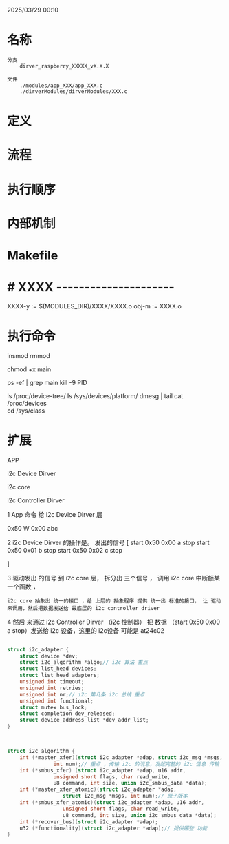 2025/03/29 00:10
# 名称
    分支
        dirver_raspberry_XXXXX_vX.X.X

    文件
        ./modules/app_XXX/app_XXX.c
        ./dirverModules/dirverModules/XXX.c

# 定义


# 流程


# 执行顺序


# 内部机制


# Makefile
# # XXXX ---------------------
XXXX-y := $(MODULES_DIR)/XXXX/XXXX.o
obj-m := XXXX.o


# 执行命令


insmod
rmmod

chmod +x main

ps -ef | grep main
kill -9 PID

ls /proc/device-tree/
ls /sys/devices/platform/
dmesg | tail
cat /proc/devices  
cd /sys/class 



# 扩展

APP 

i2c Device Dirver

i2c core

i2c Controller Dirver



1 App  命令 给 i2c Device Dirver 层

0x50 W 0x00 abc


2 i2c Device Dirver 的操作是。 发出的信号
[
    start 0x50 0x00  a stop
    start 0x50 0x01  b stop
    start 0x50 0x02  c stop

]


3 驱动发出 的信号 到 i2c core 层， 拆分出 三个信号 ， 调用 i2c core 中断额某一个函数 ，

    i2c core 抽象出 统一的接口 ，给 上层的 抽象程序 提供 统一出 标准的接口， 让 驱动来调用，然后把数据发送给 最底层的 i2c controller driver


4 然后 来通过  i2c Controller Dirver （i2c 控制器） 把 数据 （start 0x50 0x00  a stop）发送给  i2c 设备，这里的 i2c设备 可能是  at24c02







```C

struct i2c_adapter {
    struct device *dev;
    struct i2c_algorithm *algo;// i2c 算法 重点
    struct list_head devices;
    struct list_head adapters;
    unsigned int timeout;
    unsigned int retries;
    unsigned int nr;// i2c 第几条 i2c 总线 重点
    unsigned int functional;
    struct mutex bus_lock;
    struct completion dev_released;
    struct device_address_list *dev_addr_list;
}



struct i2c_algorithm {
    int (*master_xfer)(struct i2c_adapter *adap, struct i2c_msg *msgs,
               int num);// 重点 ，传输 i2c 的消息，发起完整的 i2c 信息 传输
    int (*smbus_xfer) (struct i2c_adapter *adap, u16 addr,
               unsigned short flags, char read_write,
               u8 command, int size, union i2c_smbus_data *data);
    int (*master_xfer_atomic)(struct i2c_adapter *adap,
                  struct i2c_msg *msgs, int num);// 原子版本 
    int (*smbus_xfer_atomic)(struct i2c_adapter *adap, u16 addr,
                  unsigned short flags, char read_write,
                  u8 command, int size, union i2c_smbus_data *data);
    int (*recover_bus)(struct i2c_adapter *adap);
    u32 (*functionality)(struct i2c_adapter *adap);// 提供哪些 功能
}
```